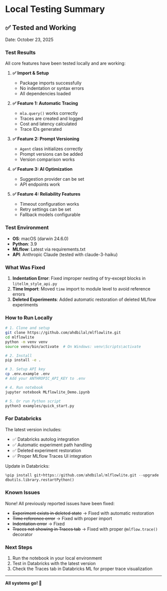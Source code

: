 # Local Testing Summary

## ✅ Tested and Working

Date: October 23, 2025

### Test Results

All core features have been tested locally and are working:

1. **✅ Import & Setup**
   - Package imports successfully
   - No indentation or syntax errors
   - All dependencies loaded

2. **✅ Feature 1: Automatic Tracing**
   - `mla.query()` works correctly
   - Traces are created and logged
   - Cost and latency calculated
   - Trace IDs generated

3. **✅ Feature 2: Prompt Versioning**
   - `Agent` class initializes correctly
   - Prompt versions can be added
   - Version comparison works

4. **✅ Feature 3: AI Optimization**
   - Suggestion provider can be set
   - API endpoints work

5. **✅ Feature 4: Reliability Features**
   - Timeout configuration works
   - Retry settings can be set
   - Fallback models configurable

### Test Environment

- **OS**: macOS (darwin 24.6.0)
- **Python**: 3.9
- **MLflow**: Latest via requirements.txt
- **API**: Anthropic Claude (tested with claude-3-haiku)

### What Was Fixed

1. **Indentation Error**: Fixed improper nesting of try-except blocks in `litellm_style_api.py`
2. **Time Import**: Moved `time` import to module level to avoid reference errors
3. **Deleted Experiments**: Added automatic restoration of deleted MLflow experiments

### How to Run Locally

```bash
# 1. Clone and setup
git clone https://github.com/ahdbilal/mlflowlite.git
cd mlflowlite
python -m venv venv
source venv/bin/activate  # On Windows: venv\Scripts\activate

# 2. Install
pip install -e .

# 3. Setup API key
cp .env.example .env
# Add your ANTHROPIC_API_KEY to .env

# 4. Run notebook
jupyter notebook MLflowlite_Demo.ipynb

# 5. Or run Python script
python3 examples/quick_start.py
```

### For Databricks

The latest version includes:
- ✅ Databricks autolog integration
- ✅ Automatic experiment path handling
- ✅ Deleted experiment restoration
- ✅ Proper MLflow Traces UI integration

Update in Databricks:
```python
%pip install git+https://github.com/ahdbilal/mlflowlite.git --upgrade
dbutils.library.restartPython()
```

### Known Issues

None! All previously reported issues have been fixed:
- ~~Experiment exists in deleted state~~ → Fixed with automatic restoration
- ~~Time reference error~~ → Fixed with proper import
- ~~Indentation error~~ → Fixed
- ~~Traces not showing in Traces tab~~ → Fixed with proper `@mlflow.trace()` decorator

### Next Steps

1. Run the notebook in your local environment
2. Test in Databricks with the latest version
3. Check the Traces tab in Databricks ML for proper trace visualization

---

**All systems go! 🚀**

